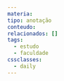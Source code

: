 ```yaml
---
materia:
tipo: anotação
conteudo:
relacionados: []
tags:
  - estudo
  - faculdade
cssclasses:
  - daily
---
```

